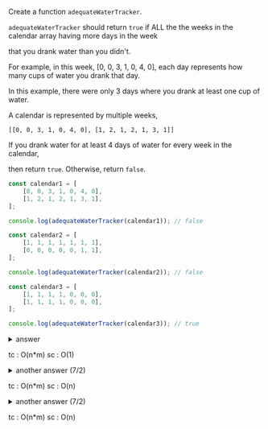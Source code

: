 Create a function `adequateWaterTracker`. 

`adequateWaterTracker` should return `true` if ALL the the weeks in the calendar array having more days in the week

that you drank water than you didn't.

For example, in this week, [0, 0, 3, 1, 0, 4, 0], each day represents how many cups of water you drank that day. 

In this example, there were only 3 days where you drank at least one cup of water.

A calendar is represented by multiple weeks, 

`[[0, 0, 3, 1, 0, 4, 0], [1, 2, 1, 2, 1, 3, 1]]`

If you drank water for at least 4 days of water for every week in the calendar,

then return `true`. Otherwise, return `false`.

```js
const calendar1 = [
    [0, 0, 3, 1, 0, 4, 0],
    [1, 2, 1, 2, 1, 3, 1],
];

console.log(adequateWaterTracker(calendar1)); // false

const calendar2 = [
    [1, 1, 1, 1, 1, 1, 1],
    [0, 0, 0, 0, 0, 1, 1],
];

console.log(adequateWaterTracker(calendar2)); // false

const calendar3 = [
    [1, 1, 1, 1, 0, 0, 0],
    [1, 1, 1, 1, 0, 0, 0],
];

console.log(adequateWaterTracker(calendar3)); // true
```


<details>

  <summary>answer
  
  tc : O(n*m)
  sc : O(1)
  </summary>

```js
function adequateWaterTracker(arr) {
    
    for (eachWeek of arr) {
        let standardWaterDay = 4;
        eachWeek.forEach(eachDay => {
            if (eachDay !== 0) {
                standardWaterDay--;
            }
        });
        
        if (standardWaterDay > 0) {
            return false;
        }
    }
    return true;
}

```

</details>


<details>

  <summary>another answer (7/2)
  
  tc : O(n*m)
  sc : O(n)
  </summary>

```js
function adequateWaterTracker(arr) {
    let waterMap = {};
    arr.forEach((eachWeek, i) => {
        waterMap[i] = 0
        eachWeek.forEach(eachDay => {
            if (eachDay > 0) {
                waterMap[i] += 1;
            }
        });
    });
    for (eachWeek in waterMap) {
        if (waterMap[eachWeek] < 4) {
            return false;
        }
    }
    return true;
}
```

</details>


<details>

  <summary>another answer (7/2)
  
  tc : O(n*m)
  sc : O(n)
  </summary>

```js
function adequateWaterTracker(calendar) {
    let checkWater = {};
    
    for (let i = 0; i < calendar.length; i++) {
        const week = calendar[i];
        let water = 0;
        let noWater = 0;
        week.forEach(n=>{
            if (n===0){
            noWater++;
            } else {
            water++;
            }
            if (water >= 4) {
            checkWater[i] = true;
            } else {
            checkWater[i] = false;
            }
        })
    }
    let values = Object.values(checkWater);
    
    return !values.includes(false);
}
```

</details>
